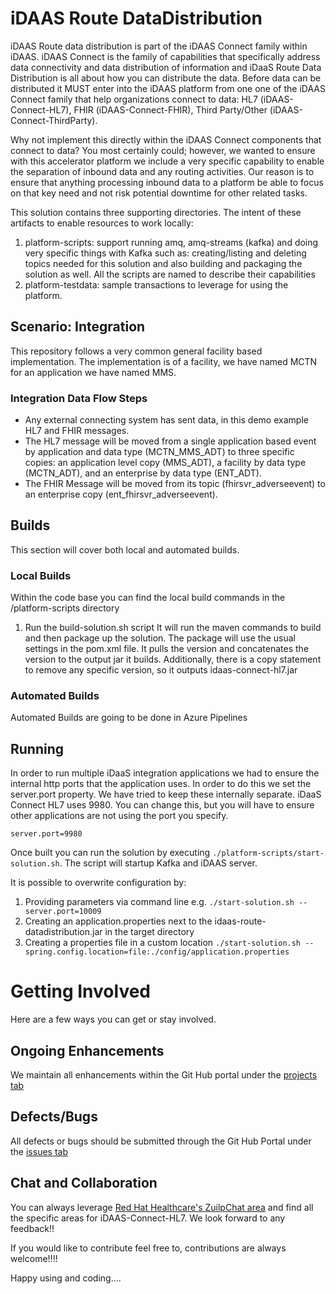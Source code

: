 # iDAAS Route DataDistribution
iDAAS Route data distribution is part of the iDAAS Connect family within iDAAS. iDAAS Connect is the family of capabilities
that specifically address data connectivity and data distribution of information and iDaaS Route Data Distribution
is all about how you can distribute the data. Before data can be distributed it MUST enter into the iDAAS platform from one one of the iDAAS Connect family that help
organizations connect to data: HL7 (iDAAS-Connect-HL7), FHIR (iDAAS-Connect-FHIR), Third Party/Other (iDAAS-Connect-ThirdParty).

Why not implement this directly within the iDAAS Connect components that connect to data? You most certainly could; however, we
wanted to ensure with this accelerator platform we include a very specific capability to enable the separation of inbound data and
any routing activities. Our reason is to ensure that anything processing inbound data to a platform be able to focus on that
key need and not risk potential downtime for other related tasks.

This solution contains three supporting directories. The intent of these artifacts to enable
resources to work locally: <br/>
1. platform-scripts: support running amq, amq-streams (kafka) and doing very specific things with
   Kafka such as: creating/listing and deleting topics needed for this solution
   and also building and packaging the solution as well. All the scripts are named to describe their capabilities <br/>
2. platform-testdata: sample transactions to leverage for using the platform.

## Scenario: Integration
This repository follows a very common general facility based implementation. The implementation
is of a facility, we have named MCTN for an application we have named MMS. 

### Integration Data Flow Steps

* Any external connecting system has sent data, in this demo example HL7 and FHIR messages.
* The HL7 message will be moved from a single application based event by application and data type
   (MCTN_MMS_ADT) to three specific copies: an application level copy (MMS_ADT), a facility by data 
   type (MCTN_ADT), and an enterprise by data type (ENT_ADT).
* The FHIR Message will be moved from its topic (fhirsvr_adverseevent) to an enterprise copy (ent_fhirsvr_adverseevent).

## Builds
This section will cover both local and automated builds.

### Local Builds
Within the code base you can find the local build commands in the /platform-scripts directory
1.  Run the build-solution.sh script
    It will run the maven commands to build and then package up the solution. The package will use the usual settings
    in the pom.xml file. It pulls the version and concatenates the version to the output jar it builds.
    Additionally, there is a copy statement to remove any specific version, so it outputs idaas-connect-hl7.jar

### Automated Builds
Automated Builds are going to be done in Azure Pipelines

## Running
In order to run multiple iDaaS integration applications we had to ensure the internal http ports that
the application uses. In order to do this we set the server.port property. We have tried to keep these internally
separate. iDaaS Connect HL7 uses 9980. You can change this, but you will have to ensure other applications are not
using the port you specify.

```properties
server.port=9980
```

Once built you can run the solution by executing `./platform-scripts/start-solution.sh`.
The script will startup Kafka and iDAAS server.

It is possible to overwrite configuration by:
1. Providing parameters via command line e.g.
   `./start-solution.sh --server.port=10009`
2. Creating an application.properties next to the idaas-route-datadistribution.jar in the target directory
3. Creating a properties file in a custom location `./start-solution.sh --spring.config.location=file:./config/application.properties`

# Getting Involved
Here are a few ways you can get or stay involved.

## Ongoing Enhancements
We maintain all enhancements within the Git Hub portal under the
<a href="https://github.com/RedHat-Healthcare/iDAAS-Connect-HL7/projects" target="_blank">projects tab</a>

## Defects/Bugs
All defects or bugs should be submitted through the Git Hub Portal under the
<a href="https://github.com/RedHat-Healthcare/iDAAS-Connect-HL7/issues" target="_blank">issues tab</a>

## Chat and Collaboration
You can always leverage <a href="https://redhathealthcare.zulipchat.com" target="_blank">Red Hat Healthcare's ZuilpChat area</a>
and find all the specific areas for iDAAS-Connect-HL7. We look forward to any feedback!!

If you would like to contribute feel free to, contributions are always welcome!!!!

Happy using and coding....
